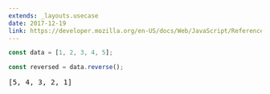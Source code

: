 ```yaml
---
extends: _layouts.usecase
date: 2017-12-19
link: https://developer.mozilla.org/en-US/docs/Web/JavaScript/Reference/Global_Objects/Array/reverse
---
```



```javascript
const data = [1, 2, 3, 4, 5];

const reversed = data.reverse();
```

<pre class="output">[5, 4, 3, 2, 1]</pre>

